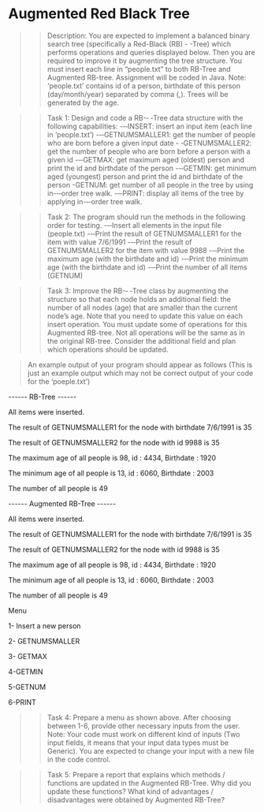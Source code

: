 # Augmented Red Black Tree

>>Description: You are expected to implement a balanced binary search tree (specifically a Red-Black (RB) - -Tree)
which performs operations and queries displayed below. Then you are required to improve it by augmenting
the tree structure. You must insert each line in “people.txt” to both RB-Tree and Augmented RB-tree.
Assignment will be coded in Java.
Note: ‘people.txt’ contains id of a person, birthdate of this person (day/month/year) separated by comma (,).
Trees will be generated by the age.

>>Task 1: Design and code a RB-­‐ ‐Tree data structure with the following capabilities:
-­‐‐INSERT: insert an input item (each line in ‘people.txt’)
-­‐‐GETNUMSMALLER1: get the number of people who are born before a given input date
-­ ‐GETNUMSMALLER2: get the number of people who are born before a person with a given id
-­‐‐GETMAX: get maximum aged (oldest) person and print the id and birthdate of the person
-­‐‐GETMIN: get minimum aged (youngest) person and print the id and birthdate of the person
-GETNUM: get number of all people in the tree by using in-­‐‐order tree walk.
-­‐‐PRINT: display all items of the tree by applying in-­‐‐order tree walk.

>>Task 2: The program should run the methods in the following order for testing.
-­‐‐Insert all elements in the input file (people.txt)
-­‐‐Print the result of GETNUMSMALLER1 for the item with value 7/6/1991
-­‐‐Print the result of GETNUMSMALLER2 for the item with value 9988
-­‐‐Print the maximum age (with the birthdate and id)
-­‐‐Print the minimum age (with the birthdate and id)
-­‐‐Print the number of all items (GETNUM)

>>Task 3: Improve the RB-­‐ ‐Tree class by augmenting the structure so that each node holds an additional field:
the number of all nodes (age) that are smaller than the current node’s age. Note that you need to update
this value on each insert operation. You must update some of operations for this Augmented RB-tree. Not all
operations will be the same as in the original RB-tree. Consider the additional field and plan which operations
should be updated.

>An example output of your program should appear as follows (This is just an example output which may not
be correct output of your code for the ‘poeple.txt’)

------ RB-Tree ------

All items were inserted.

The result of GETNUMSMALLER1 for the node with birthdate 7/6/1991 is 35

The result of GETNUMSMALLER2 for the node with id 9988 is 35

The maximum age of all people is 98, id : 4434, Birthdate : 1920

The minimum age of all people is 13, id : 6060, Birthdate : 2003

The number of all people is 49

------ Augmented RB-Tree ------

All items were inserted.

The result of GETNUMSMALLER1 for the node with birthdate 7/6/1991 is 35

The result of GETNUMSMALLER2 for the node with id 9988 is 35

The maximum age of all people is 98, id : 4434, Birthdate : 1920

The minimum age of all people is 13, id : 6060, Birthdate : 2003

The number of all people is 49

Menu

1- Insert a new person

2- GETNUMSMALLER

3- GETMAX

4-GETMIN

5-GETNUM

6-PRINT

>>Task 4: Prepare a menu as shown above. After choosing between 1-6, provide other necessary inputs from the user.
Note: Your code must work on different kind of inputs (Two input fields, it means that your input data types must
be Generic). You are expected to change your input with a new file in the code control.

>>Task 5: Prepare a report that explains which methods / functions are updated in the Augmented RB-Tree.
Why did you update these functions? What kind of advantages / disadvantages were obtained by Augmented
RB-Tree?
